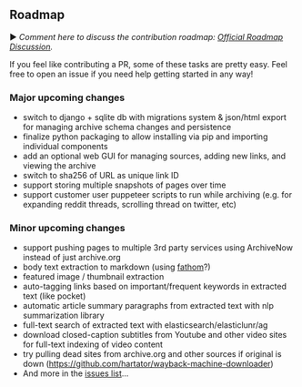 ## Roadmap

▶️ *Comment here to discuss the contribution roadmap: [Official Roadmap Discussion](https://github.com/pirate/ArchiveBox/issues/120).*

If you feel like contributing a PR, some of these tasks are pretty easy.  Feel free to open an issue if you need help getting started in any way!

### Major upcoming changes
 - switch to django + sqlite db with migrations system & json/html export for managing archive schema changes and persistence
 - finalize python packaging to allow installing via pip and importing individual components
 - add an optional web GUI for managing sources, adding new links, and viewing the archive
 - switch to sha256 of URL as unique link ID
 - support storing multiple snapshots of pages over time
 - support customer user puppeteer scripts to run while archiving (e.g. for expanding reddit threads, scrolling thread on twitter, etc)

### Minor upcoming changes
 - support pushing pages to multiple 3rd party services using ArchiveNow instead of just archive.org
 - body text extraction to markdown (using [fathom](https://hacks.mozilla.org/2017/04/fathom-a-framework-for-understanding-web-pages/)?)
 - featured image / thumbnail extraction
 - auto-tagging links based on important/frequent keywords in extracted text (like pocket)
 - automatic article summary paragraphs from extracted text with nlp summarization library
 - full-text search of extracted text with elasticsearch/elasticlunr/ag
 - download closed-caption subtitles from Youtube and other video sites for full-text indexing of video content
 - try pulling dead sites from archive.org and other sources if original is down (https://github.com/hartator/wayback-machine-downloader)
 - And more in the [issues list](https://github.com/pirate/ArchiveBox/issues/)...